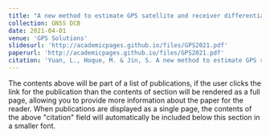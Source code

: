 ```yaml
---
title: "A new method to estimate GPS satellite and receiver differential code biases using a network of LEO satellites"
collection: GNSS DCB
date: 2021-04-01
venue: 'GPS Solutions'
slidesurl: 'http://academicpages.github.io/files/GPS2021.pdf'
paperurl: 'http://academicpages.github.io/files/GPS2021.pdf'
citation: 'Yuan, L., Hoque, M. & Jin, S. A new method to estimate GPS satellite and receiver differential code biases using a network of LEO satellites. GPS Solut 25, 71 (2021). https://doi.org/10.1007/s10291-021-01109-y.'
---
```


The contents above will be part of a list of publications, if the user clicks the link for the publication than the contents of section will be rendered as a full page, allowing you to provide more information about the paper for the reader. When publications are displayed as a single page, the contents of the above "citation" field will automatically be included below this section in a smaller font.
